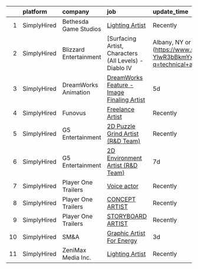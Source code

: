 

|    | platform    | company                | job                                                                                                                                                                                           | update_time   | location       |
|---:|:------------|:-----------------------|:----------------------------------------------------------------------------------------------------------------------------------------------------------------------------------------------|:--------------|:---------------|
|  1 | SimplyHired | Bethesda Game Studios  | [Lighting Artist](https://www.simplyhired.com/job/N7Vx04nyFnYjcZMi4sW5zqhHueA3d-vEc7WZZm7iHcCdoo2LiuklTg?q=technical+artist)                                                                  | Recently      | Rockville, MD  |
|  2 | SimplyHired | Blizzard Entertainment | [Surfacing Artist, Characters (All Levels) - Diablo IV | Albany, NY or Irvine, CA](https://www.simplyhired.com/job/seVqKCmj8etp-YlwR3bBkmYxFcCiaPTO5Gmq1fgApZjlQIyEXlRWnw?q=technical+artist) | Recently      | Albany, NY     |
|  3 | SimplyHired | DreamWorks Animation   | [DreamWorks Feature - Image Finaling Artist](https://www.simplyhired.com/job/fewdx6b1Cq8Xs3ULI8ukjzQO4p_3J37qD7LDKpK-GhWMupipodAKHg?q=technical+artist)                                       | 5d            | Glendale, CA   |
|  4 | SimplyHired | Funovus                | [Freelance Artist](https://www.simplyhired.com/job/wucjFvZG2JRNmwrYnLbwDVT3_DRVHLxMd8BzmWlUbytgTfm8cythdg?q=technical+artist)                                                                 | Recently      | Remote         |
|  5 | SimplyHired | G5 Entertainment       | [2D Puzzle Grind Artist (R&D Team)](https://www.simplyhired.com/job/SJOPqL2qiKkM9rMMgapEPJHA5-0Xo4pALt7BC3oij1izYhWtRWXf5w?q=technical+artist)                                                | Recently      | Remote         |
|  6 | SimplyHired | G5 Entertainment       | [2D Environment Artist (R&D Team)](https://www.simplyhired.com/job/OqtVOe-J3yYgTQ9oCJtuN9Cf6pOdtaU_zigJQKoFiv5BY6bWmHJ6UQ?q=technical+artist)                                                 | 7d            | Remote         |
|  7 | SimplyHired | Player One Trailers    | [Voice actor](https://www.simplyhired.com/job/spDD-EJ3TjYBjE8eMRZ9eEmKaVlWQD6z3yRQeU5qhxOkgExTKczNWQ?q=technical+artist)                                                                      | Recently      | Bellingham, WA |
|  8 | SimplyHired | Player One Trailers    | [CONCEPT ARTIST](https://www.simplyhired.com/job/NHSymmraphyw8uHdSkV5Et_VVAdt0q4UIaYh_zD91KukT2nlM8P-Uw?q=technical+artist)                                                                   | Recently      | Bellingham, WA |
|  9 | SimplyHired | Player One Trailers    | [STORYBOARD ARTIST](https://www.simplyhired.com/job/WsM3HESh11erc7gbrwmB9wOuLc4G8EpuzkIDIBZRmQv2tJ5MIdyzZQ?q=technical+artist)                                                                | Recently      | Bellingham, WA |
| 10 | SimplyHired | SM&A                   | [Graphic Artist For Energy](https://www.simplyhired.com/job/u9_mC5da1b48JyxvPVa048ctQuAU9LPYLs5PanfXgmZVNALpK1YF5A?q=technical+artist)                                                        | 3d            | Remote         |
| 11 | SimplyHired | ZeniMax Media Inc.     | [Lighting Artist](https://www.simplyhired.com/job/-Wdu__IhgKDQsGcNLpEuhY67MWYimcHWMgsUK6EvLnKKJ_3ZGfI0VA?q=technical+artist)                                                                  | Recently      | Rockville, MD  |